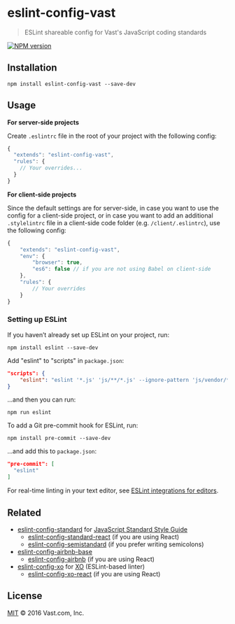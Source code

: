 # eslint-config-vast
> ESLint shareable config for Vast's JavaScript coding standards

[![NPM version](https://badge.fury.io/js/eslint-config-vast.svg)](https://www.npmjs.org/package/eslint-config-vast)

## Installation

    npm install eslint-config-vast --save-dev

## Usage

**For server-side projects**

Create `.eslintrc` file in the root of your project with the following config:

```javascript
{
  "extends": "eslint-config-vast",
  "rules": {
    // Your overrides...
  }
}
```

**For client-side projects**

Since the default settings are for server-side, in case you want to use the config for a client-side project, or in case you want to add an additional `.stylelintrc` file in a client-side code folder (e.g. `/client/.eslintrc`), use the following config:

```javascript
{
    "extends": "eslint-config-vast",
    "env": {
        "browser": true,
        "es6": false // if you are not using Babel on client-side
    },
    "rules": {
        // Your overrides
    }
}
```

### Setting up ESLint

If you haven’t already set up ESLint on your project, run:

    npm install eslint --save-dev

Add "eslint" to "scripts" in `package.json`:

```json
"scripts": {
    "eslint": "eslint '*.js' 'js/**/*.js' --ignore-pattern 'js/vendor/**/*.js'"
}
```

...and then you can run:

    npm run eslint

To add a Git pre-commit hook for ESLint, run:

    npm install pre-commit --save-dev

...and add this to `package.json`:

```json
"pre-commit": [
  "eslint"
]
```

For real-time linting in your text editor, see [ESLint integrations for editors](http://eslint.org/docs/user-guide/integrations#editors).

## Related

- [eslint-config-standard](https://github.com/feross/eslint-config-standard) for [JavaScript Standard Style Guide](https://github.com/feross/standard)
  - [eslint-config-standard-react](https://github.com/feross/eslint-config-standard-react) (if you are using React)
  - [eslint-config-semistandard](https://github.com/Flet/semistandard) (if you prefer writing semicolons)
- [eslint-config-airbnb-base](https://github.com/airbnb/javascript/tree/master/packages/eslint-config-airbnb-base)
  - [eslint-config-airbnb](https://github.com/airbnb/javascript/tree/master/packages/eslint-config-airbnb) (if you are using React)
- [eslint-config-xo](https://github.com/sindresorhus/eslint-config-xo/blob/master/index.js) for [XO](https://github.com/sindresorhus/xo) (ESLint-based linter)
  - [eslint-config-xo-react](https://github.com/sindresorhus/eslint-config-xo-react) (if you are using React)

## License

[MIT](LICENSE) © 2016 Vast.com, Inc.
